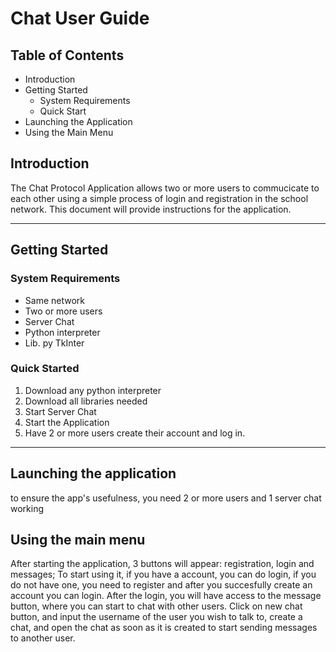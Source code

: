 # Chat User Guide
## Table of Contents
 - Introduction
 - Getting Started
      - System Requirements
      - Quick Start
 - Launching the Application
 - Using the Main Menu


## Introduction
 The Chat Protocol Application allows two or more users to commucicate to each other using a simple process of login and registration in the school network.
 This document will provide instructions for the application.

----
## Getting Started
### System Requirements
 * Same network
 * Two or more users
 * Server Chat
 * Python interpreter
 * Lib. py TkInter

### Quick Started
1. Download any python interpreter
2. Download all libraries needed
3. Start Server Chat
4. Start the Application
5. Have 2 or more users create their account and log in.
----
## Launching the application
to ensure the app's usefulness, you need 2 or more users and 1 server chat working

## Using the main menu
After starting the application, 3 buttons will appear: registration, login and messages;
To start using it, if you have a account, you can do login, if you do not have one, you need to  register and after you succesfully create an account you can login.
After the login, you will have access to the message button, where you can start to chat with other users.
Click on new chat button, and input the username of the user you wish to talk to, create a chat, and open the chat as soon as it is created to start sending messages to another user. 
